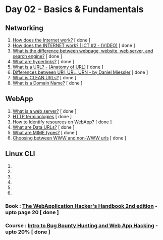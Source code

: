 # Day 02 - Basics & Fundamentals

## Networking
  1. [How does the Internet work?](https://developer.mozilla.org/en-US/docs/Learn/Common_questions/How_does_the_Internet_work) [ done ]
  2. [How does the INTERNET work? | ICT #2 - (VIDEO)](https://www.youtube.com/watch?v=x3c1ih2NJEg) [ done ]
  3. [What is the difference between webpage, website, web server, and search engine?](https://developer.mozilla.org/en-US/docs/Learn/Common_questions/Pages_sites_servers_and_search_engines) [ done ]
  4. [What are hyperlinks?](https://developer.mozilla.org/en-US/docs/Learn/Common_questions/What_are_hyperlinks) [ done ]
  5. [What is a URL? - (Anatomy of URL)](https://developer.mozilla.org/en-US/docs/Learn/Common_questions/What_is_a_URL) [ done ]
  6. [Differences between URI, URL, URN - by Daniel Miessler](https://danielmiessler.com/study/difference-between-uri-url/) [ done ]
  7. [What is CLEAN URLs?](https://en.wikipedia.org/wiki/Clean_URL) [ done ]
  8. [What is a Domain Name?](https://developer.mozilla.org/en-US/docs/Learn/Common_questions/What_is_a_domain_name) [ done ]

## WebApp
  1. [What is a web server?](https://developer.mozilla.org/en-US/docs/Learn/Common_questions/What_is_a_web_server) [ done ]
  2. [HTTP terminologies](https://developer.mozilla.org/en-US/docs/Web/HTTP) [ done ]
  3. [How to Identify resources on WebApp?](https://developer.mozilla.org/en-US/docs/Web/HTTP/Basics_of_HTTP/Identifying_resources_on_the_Web) [ done ]
  4. [What are Data URLs?](https://developer.mozilla.org/en-US/docs/Web/HTTP/Basics_of_HTTP/Data_URLs) [ done ]
  5. [What are MIME types?](https://developer.mozilla.org/en-US/docs/Web/HTTP/Basics_of_HTTP/MIME_typesv) [ done ]
  6. [Choosing between WWW and non-WWW urls](https://developer.mozilla.org/en-US/docs/Web/HTTP/Basics_of_HTTP/Choosing_between_www_and_non-www_URLs) [ done ]

## Linux CLI
  1. 
  2. 
  3. 
  4. 
  5. 
  6. 

### Book : [The WebApplication Hacker's Handbook 2nd edition](https://edu.anarcho-copy.org/Against%20Security%20-%20Self%20Security/Dafydd%20Stuttard,%20Marcus%20Pinto%20-%20The%20web%20application%20hacker's%20handbook_%20finding%20and%20exploiting%20security%20flaws-Wiley%20(2011).pdf) - upto page 20 [ done ]
### Course : [Intro to Bug Bounty Hunting and Web App Hacking](https://www.udemy.com/course/intro-to-bug-bounty-by-nahamsec/) - upto 20% [ done ]
